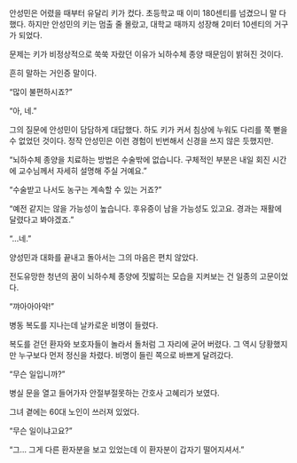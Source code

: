 안성민은 어렸을 때부터 유달리 키가 컸다. 초등학교 때 이미 180센티를 넘겼으니 말 다했다. 하지만 안성민의 키는 멈출 줄 몰랐고, 대학교 때까지 성장해 2미터 10센티의 거구가 되었다.

문제는 키가 비정상적으로 쑥쑥 자랐던 이유가 뇌하수체 종양 때문임이 밝혀진 것이다.

흔히 말하는 거인증 말이다.

“많이 불편하시죠?”

“아, 네.”

그의 질문에 안성민이 담담하게 대답했다. 하도 키가 커서 침상에 누워도 다리를 쭉 뻗을 수 없었던 것이다. 정작 안성민은 이런 경험이 빈번해서 신경을 쓰지 않은 듯했지만.

“뇌하수체 종양을 치료하는 방법은 수술밖에 없습니다. 구체적인 부분은 내일 회진 시간에 교수님께서 자세히 설명해 주실 거예요.”

“수술받고 나서도 농구는 계속할 수 있는 거죠?”

“예전 같지는 않을 가능성이 높습니다. 후유증이 남을 가능성도 있고요. 경과는 재활에 달렸다고 봐야겠죠.”

“…네.”

양성민과 대화를 끝내고 돌아서는 그의 마음은 편치 않았다.

전도유망한 청년의 꿈이 뇌하수체 종양에 짓밟히는 모습을 지켜보는 건 일종의 고문이었다.

“꺄아아아악!”

병동 복도를 지나는데 날카로운 비명이 들렸다.

복도를 걷던 환자와 보호자들이 놀라서 돌처럼 그 자리에 굳어 버렸다. 그 역시 당황했지만 누구보다 먼저 정신을 차렸다. 비명이 들린 쪽으로 바쁘게 달려갔다.

“무슨 일입니까?”

병실 문을 열고 들어가자 안절부절못하는 간호사 고혜리가 보였다.

그녀 곁에는 60대 노인이 쓰러져 있었다.

“무슨 일이냐고요?”

“그… 그게 다른 환자분을 보고 있었는데 이 환자분이 갑자기 떨어지셔서.”